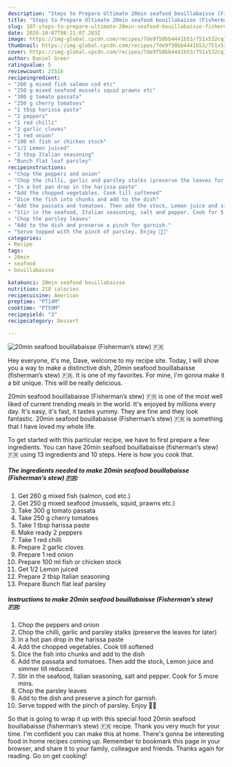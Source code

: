 ```yaml
---
description: "Steps to Prepare Ultimate 20min seafood bouillabaisse (Fisherman’s stew) 🇫🇷"
title: "Steps to Prepare Ultimate 20min seafood bouillabaisse (Fisherman’s stew) 🇫🇷"
slug: 107-steps-to-prepare-ultimate-20min-seafood-bouillabaisse-fishermans-stew
date: 2020-10-07T08:21:07.283Z
image: https://img-global.cpcdn.com/recipes/7de9f50bb4441b53/751x532cq70/20min-seafood-bouillabaisse-fishermans-stew-🇫🇷-recipe-main-photo.jpg
thumbnail: https://img-global.cpcdn.com/recipes/7de9f50bb4441b53/751x532cq70/20min-seafood-bouillabaisse-fishermans-stew-🇫🇷-recipe-main-photo.jpg
cover: https://img-global.cpcdn.com/recipes/7de9f50bb4441b53/751x532cq70/20min-seafood-bouillabaisse-fishermans-stew-🇫🇷-recipe-main-photo.jpg
author: Daniel Greer
ratingvalue: 5
reviewcount: 21516
recipeingredient:
- "260 g mixed fish salmon cod etc"
- "250 g mixed seafood mussels squid prawns etc"
- "300 g tomato passata"
- "250 g cherry tomatoes"
- "1 tbsp harissa paste"
- "2 peppers"
- "1 red chilli"
- "2 garlic cloves"
- "1 red onion"
- "100 ml fish or chicken stock"
- "1/2 Lemon juiced"
- "2 tbsp Italian seasoning"
- "Bunch flat leaf parsley"
recipeinstructions:
- "Chop the peppers and onion"
- "Chop the chilli, garlic and parsley stalks (preserve the leaves for later)"
- "In a hot pan drop in the harissa paste"
- "Add the chopped vegetables. Cook till softened"
- "Dice the fish into chunks and add to the dish"
- "Add the passata and tomatoes. Then add the stock, Lemon juice and simmer till reduced."
- "Stir in the seafood, Italian seasoning, salt and pepper. Cook for 5 more mins."
- "Chop the parsley leaves"
- "Add to the dish and preserve a pinch for garnish."
- "Serve topped with the pinch of parsley. Enjoy 👌🏼"
categories:
- Recipe
tags:
- 20min
- seafood
- bouillabaisse

katakunci: 20min seafood bouillabaisse 
nutrition: 218 calories
recipecuisine: American
preptime: "PT14M"
cooktime: "PT59M"
recipeyield: "3"
recipecategory: Dessert

---
```



![20min seafood bouillabaisse (Fisherman’s stew) 🇫🇷](https://img-global.cpcdn.com/recipes/7de9f50bb4441b53/751x532cq70/20min-seafood-bouillabaisse-fishermans-stew-🇫🇷-recipe-main-photo.jpg)

Hey everyone, it's me, Dave, welcome to my recipe site. Today, I will show you a way to make a distinctive dish, 20min seafood bouillabaisse (fisherman’s stew) 🇫🇷. It is one of my favorites. For mine, I'm gonna make it a bit unique. This will be really delicious.



20min seafood bouillabaisse (Fisherman’s stew) 🇫🇷 is one of the most well liked of current trending meals in the world. It's enjoyed by millions every day. It's easy, it's fast, it tastes yummy. They are fine and they look fantastic. 20min seafood bouillabaisse (Fisherman’s stew) 🇫🇷 is something that I have loved my whole life.


To get started with this particular recipe, we have to first prepare a few ingredients. You can have 20min seafood bouillabaisse (fisherman’s stew) 🇫🇷 using 13 ingredients and 10 steps. Here is how you cook that.

<!--inarticleads1-->

##### The ingredients needed to make 20min seafood bouillabaisse (Fisherman’s stew) 🇫🇷:

1. Get 260 g mixed fish (salmon, cod etc.)
1. Get 250 g mixed seafood (mussels, squid, prawns etc.)
1. Take 300 g tomato passata
1. Take 250 g cherry tomatoes
1. Take 1 tbsp harissa paste
1. Make ready 2 peppers
1. Take 1 red chilli
1. Prepare 2 garlic cloves
1. Prepare 1 red onion
1. Prepare 100 ml fish or chicken stock
1. Get 1/2 Lemon juiced
1. Prepare 2 tbsp Italian seasoning
1. Prepare Bunch flat leaf parsley




<!--inarticleads2-->

##### Instructions to make 20min seafood bouillabaisse (Fisherman’s stew) 🇫🇷:

1. Chop the peppers and onion
1. Chop the chilli, garlic and parsley stalks (preserve the leaves for later)
1. In a hot pan drop in the harissa paste
1. Add the chopped vegetables. Cook till softened
1. Dice the fish into chunks and add to the dish
1. Add the passata and tomatoes. Then add the stock, Lemon juice and simmer till reduced.
1. Stir in the seafood, Italian seasoning, salt and pepper. Cook for 5 more mins.
1. Chop the parsley leaves
1. Add to the dish and preserve a pinch for garnish.
1. Serve topped with the pinch of parsley. Enjoy 👌🏼




So that is going to wrap it up with this special food 20min seafood bouillabaisse (fisherman’s stew) 🇫🇷 recipe. Thank you very much for your time. I'm confident you can make this at home. There's gonna be interesting food in home recipes coming up. Remember to bookmark this page in your browser, and share it to your family, colleague and friends. Thanks again for reading. Go on get cooking!
